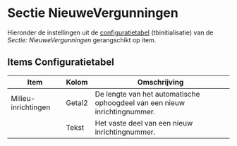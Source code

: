 # Sectie NieuweVergunningen

Hieronder de instellingen uit de [configuratietabel](/docs/instellen_inrichten/configuratie.md) (tbinitialisatie) van de *Sectie: NieuweVergunningen* gerangschikt op item.

## Items Configuratietabel

| Item                | Kolom  | Omschrijving                                                              |
|---------------------|--------|---------------------------------------------------------------------------|
| Milieu-inrichtingen | Getal2 | De lengte van het automatische ophoogdeel van een nieuw inrichtingnummer. |
|                     | Tekst  | Het vaste deel van een nieuw inrichtingnummer.                            |
